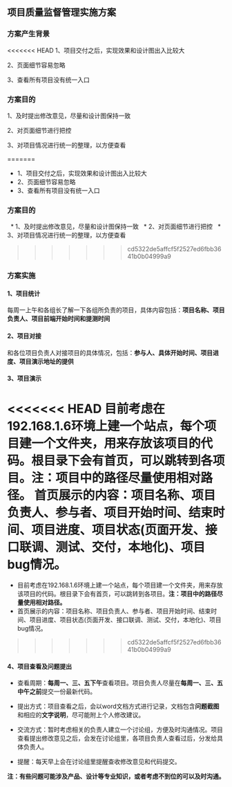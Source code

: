 ## 项目质量监督管理实施方案

### 方案产生背景
<<<<<<< HEAD
   1、项目交付之后，实现效果和设计图出入比较大 
   
   2、页面细节容易忽略
   
   3、查看所有项目没有统一入口
   
### 方案目的
   1、及时提出修改意见，尽量和设计图保持一致
   
   2、对页面细节进行把控
   
   3、对项目情况进行统一的整理，以方便查看
   
=======
   * 1、项目交付之后，实现效果和设计图出入比较大 
   * 2、页面细节容易忽略
   * 3、查看所有项目没有统一入口
### 方案目的
   * 1、及时提出修改意见，尽量和设计图保持一致
   * 2、对页面细节进行把控
   * 3、对项目情况进行统一的整理，以方便查看
>>>>>>> cd5322de5affcf5f2527ed6fbb3641b0b04999a9
### 方案实施

#### 1、项目统计
每周一上午和各组长了解一下各组所负责的项目，具体内容包括：**项目名称、项目负责人、项目前端开始时间和提测时间**
#### 2、项目对接
和各位项目负责人对接项目的具体情况，包括：**参与人、具体开始时间、项目进度、项目演示地址的提供**
#### 3、项目演示
<<<<<<< HEAD
目前考虑在192.168.1.6环境上建一个站点，每个项目建一个文件夹，用来存放该项目的代码。根目录下会有首页，可以跳转到各项目。**注：项目中的路径尽量使用相对路径。**
首页展示的内容：项目名称、项目负责人、参与者、项目开始时间、结束时间、项目进度、项目状态(页面开发、接口联调、测试、交付，本地化)、项目bug情况。
=======
 * 目前考虑在192.168.1.6环境上建一个站点，每个项目建一个文件夹，用来存放该项目的代码。根目录下会有首页，可以跳转到各项目。**注：项目中的路径尽量使用相对路径。**
 * 首页展示的内容：项目名称、项目负责人、参与者、项目开始时间、结束时间、项目进度、项目状态(页面开发、接口联调、测试、交付，本地化)、项目bug情况。
>>>>>>> cd5322de5affcf5f2527ed6fbb3641b0b04999a9
#### 4、项目查看及问题提出

* 查看周期：**每周一、三、五下午**查看项目。项目负责人尽量在**每周一、三、五中午之前**提交一份最新代码。

* 提出方式：项目查看之后，会以word文档方式进行记录，文档包含**问题截图**和相应的**文字说明**，尽可能附上个人修改建议。

* 交流方式：暂时考虑相关的负责人建立一个讨论组，方便及时沟通情况。项目查看提出修改意见之后，会发在讨论组里，各项目负责人查看过后，分发给具体负责人。

* 提醒：每天早上会在讨论组里提醒查收修改意见和代码提交。

**注：有些问题可能涉及产品、设计等专业知识，或者考虑不到位的可以及时沟通。**
